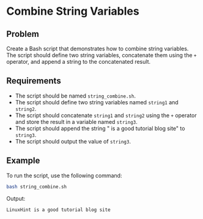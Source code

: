 # Combine String Variables

## Problem

Create a Bash script that demonstrates how to combine string variables. The script should define two string variables, concatenate them using the `+` operator, and append a string to the concatenated result.

## Requirements

- The script should be named `string_combine.sh`.
- The script should define two string variables named `string1` and `string2`.
- The script should concatenate `string1` and `string2` using the `+` operator and store the result in a variable named `string3`.
- The script should append the string " is a good tutorial blog site" to `string3`.
- The script should output the value of `string3`.

## Example

To run the script, use the following command:

```bash
bash string_combine.sh
```

Output:

```bash
LinuxHint is a good tutorial blog site
```
